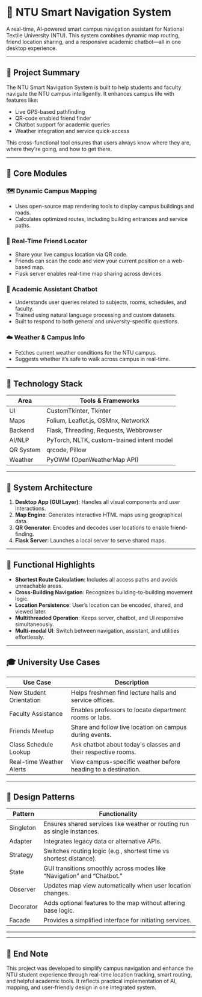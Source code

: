 # 🧭 NTU Smart Navigation System

A real-time, AI-powered smart campus navigation assistant for National Textile University (NTU). This system combines dynamic map routing, friend location sharing, and a responsive academic chatbot—all in one desktop experience.

---

## 📌 Project Summary

The NTU Smart Navigation System is built to help students and faculty navigate the NTU campus intelligently. It enhances campus life with features like:

- Live GPS-based pathfinding  
- QR-code enabled friend finder  
- Chatbot support for academic queries  
- Weather integration and service quick-access  

This cross-functional tool ensures that users always know where they are, where they're going, and how to get there.

---

## 🧩 Core Modules

### 🗺️ Dynamic Campus Mapping
- Uses open-source map rendering tools to display campus buildings and roads.  
- Calculates optimized routes, including building entrances and service paths.

### 📍 Real-Time Friend Locator
- Share your live campus location via QR code.  
- Friends can scan the code and view your current position on a web-based map.  
- Flask server enables real-time map sharing across devices.

### 💬 Academic Assistant Chatbot
- Understands user queries related to subjects, rooms, schedules, and faculty.  
- Trained using natural language processing and custom datasets.  
- Built to respond to both general and university-specific questions.

### ☁️ Weather & Campus Info
- Fetches current weather conditions for the NTU campus.  
- Suggests whether it’s safe to walk across campus in real-time.

---

## 🧠 Technology Stack

| Area        | Tools & Frameworks                                                  |
|-------------|----------------------------------------------------------------------|
| UI          | CustomTkinter, Tkinter                                               |
| Maps        | Folium, Leaflet.js, OSMnx, NetworkX                                  |
| Backend     | Flask, Threading, Requests, Webbrowser                               |
| AI/NLP      | PyTorch, NLTK, custom-trained intent model                           |
| QR System   | qrcode, Pillow                                                       |
| Weather     | PyOWM (OpenWeatherMap API)                                           |

---

## 🧱 System Architecture

1. **Desktop App (GUI Layer)**: Handles all visual components and user interactions.  
2. **Map Engine**: Generates interactive HTML maps using geographical data.  
3. **QR Generator**: Encodes and decodes user locations to enable friend-finding.  
4. **Flask Server**: Launches a local server to serve shared maps.

---

## 🧪 Functional Highlights

- **Shortest Route Calculation**: Includes all access paths and avoids unreachable areas.  
- **Cross-Building Navigation**: Recognizes building-to-building movement logic.  
- **Location Persistence**: User’s location can be encoded, shared, and viewed later.  
- **Multithreaded Operation**: Keeps server, chatbot, and UI responsive simultaneously.  
- **Multi-modal UI**: Switch between navigation, assistant, and utilities effortlessly.

---

## 🎓 University Use Cases

| Use Case              | Description                                                                 |
|-----------------------|-----------------------------------------------------------------------------|
| New Student Orientation | Helps freshmen find lecture halls and service offices.                     |
| Faculty Assistance      | Enables professors to locate department rooms or labs.                     |
| Friends Meetup          | Share and follow live location on campus during events.                    |
| Class Schedule Lookup   | Ask chatbot about today's classes and their respective rooms.              |
| Real-time Weather Alerts| View campus-specific weather before heading to a destination.              |

---

## 🧠 Design Patterns

| Pattern     | Functionality                                                                 |
|-------------|-------------------------------------------------------------------------------|
| Singleton   | Ensures shared services like weather or routing run as single instances.      |
| Adapter     | Integrates legacy data or alternative APIs.                                   |
| Strategy    | Switches routing logic (e.g., shortest time vs shortest distance).            |
| State       | GUI transitions smoothly across modes like “Navigation” and “Chatbot.”        |
| Observer    | Updates map view automatically when user location changes.                    |
| Decorator   | Adds optional features to the map without altering base logic.                |
| Facade      | Provides a simplified interface for initiating services.                      |

---


---

## 🏁 End Note

This project was developed to simplify campus navigation and enhance the NTU student experience through real-time location tracking, smart routing, and helpful academic tools. It reflects practical implementation of AI, mapping, and user-friendly design in one integrated system.
